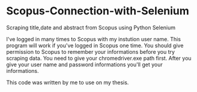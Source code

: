 # Scopus-Connection-with-Selenium
Scraping title,date and abstract from Scopus using Python Selenium 

I've logged in many times to Scopus with my instution user name. This program will work if you've logged in Scopus one time. 
You should give permission to Scopus to remember your informations before you try scraping data. 
You need to give your chromedriver.exe path first. After you give your user name and password informations you'll get your informations.

This code was written by me to use on my thesis.

